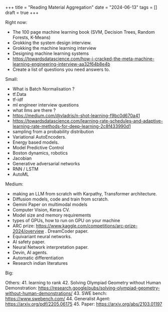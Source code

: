 +++
title = "Reading Material Aggregation"
date = "2024-06-13"
tags = []
draft = true
+++

Right now:
- The 100 page machine learning book (SVM, Decision Trees, Random Forests, K-Means)
- Grokking the system design interview.
- Grokking the machine learning interview
- Designing machine learning systems
- https://towardsdatascience.com/how-i-cracked-the-meta-machine-learning-engineering-interview-aa32f64b8e4b
- Create a list of questions you need answers to.


Small:
- What is Batch Normalisation ?
- tf.Data
- tf-idf
- ml engineer interview questions
- what llms are there ?
- https://medium.com/@vladris/n-shot-learning-f9bc0d670a41
- https://towardsdatascience.com/learning-rate-schedules-and-adaptive-learning-rate-methods-for-deep-learning-2c8f433990d1
- sampling from a probability distribution
- Variational AutoEncoders.
- Energy based models.
- Model Predictive Control
- Boston dynamics, robotics
- Jacobian
- Generative adversarial networks
- RNN / LSTM
- AutoML


Medium:
- making an LLM from scratch with Karpathy, Transformer architecture.
- Diffusion models, code and train from scratch.
- Gemini Paper on multimodal models
- Computer Vision, Keras CV.
- Model size and memory requirements
- types of GPUs, how to run on GPU on your machine
- ARC prize: https://www.kaggle.com/competitions/arc-prize-2024/overview . DreamCoder paper.
- Equivariant neural networks.
- AI safety paper.
- Neural Network interpretation paper.
- Devin, AI agents.
- Automatic differentiation
- Research indian literatures



Big:


Others:
41. learning to rank
42. Solving Olympiad Geometry without Human Demonstration: https://research.google/pubs/solving-olympiad-geometry-without-human-demonstrations/
43. SWE bench: https://www.swebench.com/
44. Generalist Agent: https://arxiv.org/pdf/2205.06175
45. Paper: https://arxiv.org/abs/2103.01197
